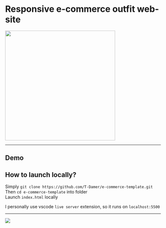 # Responsive e-commerce outfit web-site

<img src="https://user-images.githubusercontent.com/49658988/128317534-98550599-a873-4ed9-a177-81fef6a403eb.png" height="356" width="356"/>

---

## Demo

## How to launch locally?

Simply `git clone https://github.com/T-Damer/e-commerce-template.git`\
Then `cd e-commerce-template` into folder\
Launch `index.html` locally

I personally use vscode `live server` extension, so it runs on `localhost:5500`

---

<a href="https://www.buymeacoffee.com/tdamer"><img src="https://img.buymeacoffee.com/button-api/?text=Support me with a coffee&emoji=☕️&slug=tdamer&button_colour=ffcc33&font_colour=000&font_family=Lato&outline_colour=000&coffee_colour=000"></a>
